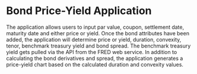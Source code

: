 # Bond Price-Yield Application

The application allows users to input par value, coupon, settlement date, maturity date and either price or yield. Once the bond attributes have been added, 
the application will determine price or yield, duration, convexity, tenor, benchmark treasury yield and bond spread. The benchmark treasury yield gets pulled via 
the API from the FRED web service. In addition to calculating the bond derivatives and spread, the application generates a price-yield chart based on the calculated
duration and convexity values.
